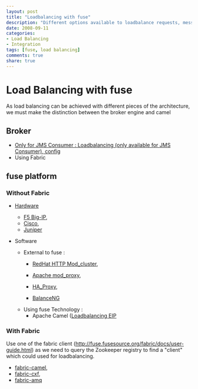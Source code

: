 ```yaml
---
layout: post
title: "Loadbalancing with fuse"
description: "Different options available to loadbalance requests, message with fuse (Broker, Camel, ...)"
date: 2008-09-11
categories:
- Load Balancing
- Integration
tags: [fuse, load balancing]
comments: true
share: true
---
```

# Load Balancing with fuse

As load balancing can be achieved with different pieces of the architecture, we must make the distinction between the broker engine and camel

## Broker

- [Only for JMS Consumer : Loadbalancing (only available for JMS Consumer)](http://activemq.apache.org/clustering.html)[, config](http://rabidwoodpecker.blogspot.be/2010/09/configuring-apache-activemq-for.html)
- Using Fabric

## fuse platform


### Without Fabric

- [Hardware](http://http://www.serverwatch.com/trends/article.php/3937981/5-Load-Balancers-You-Need-to-Know.htm)
	- [F5 Big-IP](http://http://www.f5.com/products/big-ip/),
	- [Cisco](),
	- [Juniper](http://http://www.juniper.net/us/en/products-services/network-edge-services/)

- Software
    - External to fuse :
    	- [RedHat HTTP Mod_cluster](http://www.jboss.org/mod_cluster),
    	- [Apache mod_proxy](https://httpd.apache.org/docs/2.2/mod/mod_proxy_balancer.html),
    	
    	- [HA_Proxy](http://haproxy.1wt.eu/),
    	- [BalanceNG ](http://www.inlab.de/balanceng/)
    - Using fuse Technology :
    	- Apache Camel ([Loadbalancing EIP](http://camel.apache.org/load-balancer.html)

### With Fabric

Use one of the fabric client (http://fuse.fusesource.org/fabric/docs/user-guide.html) as we need to query the Zookeeper registry to find a "client" which could used for loadbalancing. 

  * [fabric-camel](https://github.com/jboss-fuse/fuse/tree/master/fabric/fabric-examples/fabric-camel-cluster-loadbalancing),	
  * [fabric-cxf](https://access.redhat.com/site/documentation/en-US/JBoss_fuse/6.0/html-single/Configuring_Web_Service_Endpoints/index.html#FabricHA-LoadBal-Client),
  * [fabric-amq](http://fuse.fusesource.org/mq/docs/mq-fabric.html)